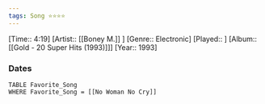 ```yaml
---
tags: Song ⭐⭐⭐⭐ 
---
```

[Time:: 4:19]
[Artist:: [[Boney M.]] ]
[Genre:: Electronic]
[Played:: ]
[Album:: [[Gold - 20 Super Hits (1993)]]]
[Year:: 1993]
### Dates
````dataview
TABLE Favorite_Song
WHERE Favorite_Song = [[No Woman No Cry]]
````